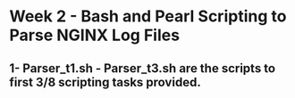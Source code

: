 # Week 2 - Bash and Pearl Scripting to Parse NGINX Log Files

## 1- Parser_t1.sh - Parser_t3.sh are the scripts to first 3/8 scripting tasks provided. 
